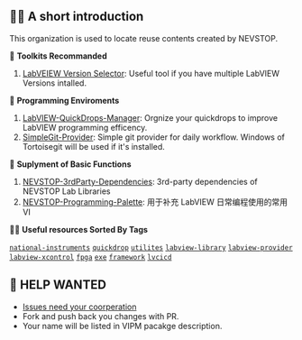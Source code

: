 🙋‍♀️ **A short introduction**
--------------------

This organization is used to locate reuse contents created by NEVSTOP.

🧙 **Toolkits Recommanded**

1. [LabVEIEW Version Selector](https://github.com/NEVSTOP-LAB/LabVIEW-Version-Selector): Useful tool if you have multiple LabVIEW Versions intalled.

🧙 **Programming Enviroments**

1. [LabVIEW-QuickDrops-Manager](https://github.com/NEVSTOP-LAB/LabVIEW-QuickDrops-Manager): Orgnize your quickdrops to improve LabVIEW programming efficency. 
2. [SimpleGit-Provider](https://github.com/NEVSTOP-LAB/SimpleGit-Provider): Simple git provider for daily workflow. Windows of Tortoisegit will be used if it's installed.

🧙 **Suplyment of Basic Functions**

1. [NEVSTOP-3rdParty-Dependencies](https://github.com/NEVSTOP-LAB/NEVSTOP-3rdParty-Dependencies): 3rd-party dependencies of NEVSTOP Lab Libraries
2. [NEVSTOP-Programming-Palette](https://github.com/NEVSTOP-LAB/NEVSTOP-Programming-Palette): 用于补充 LabVIEW 日常编程使用的常用VI 

👩‍💻 **Useful resources Sorted By Tags** 

[`national-instruments`](https://github.com/search?q=topic%3Anational-instruments+org%3ANEVSTOP-LAB&type=Repositories)
[`quickdrop`](https://github.com/search?q=topic%3Aquickdrop+org%3ANEVSTOP-LAB&type=Repositories)
[`utilites`](https://github.com/search?q=topic%3Autilites+org%3ANEVSTOP-LAB&type=Repositories)
[`labview-library`](https://github.com/search?q=topic%3Alabview-library+org%3ANEVSTOP-LAB+fork%3Atrue&type=repositories)
[`labview-provider`](https://github.com/search?q=topic%3Alabview-provider+org%3ANEVSTOP-LAB+fork%3Atrue&type=repositories)
[`labview-xcontrol`](https://github.com/search?q=topic%3Alabview-xcontrol+org%3ANEVSTOP-LAB+fork%3Atrue&type=repositories)
[`fpga`](https://github.com/search?q=topic%3Afpga+org%3ANEVSTOP-LAB+fork%3Atrue&type=repositories)
[`exe`](https://github.com/search?q=topic%3Aexe+org%3ANEVSTOP-LAB+fork%3Atrue&type=repositories)
[`framework`](https://github.com/search?q=topic%3Aframework+org%3ANEVSTOP-LAB+fork%3Atrue&type=repositories)
[`lvcicd`](https://github.com/search?q=topic%3Alvcicd+org%3ANEVSTOP-LAB+fork%3Atrue&type=repositories)


👀 **HELP WANTED**
--------------------

 - [Issues need your coorperation](https://github.com/issues?q=is%3Aopen+is%3Aissue+archived%3Afalse+user%3ANEVSTOP-LAB+label%3A%22help+wanted%22)
 - Fork and push back you changes with PR.
 - Your name will be listed in VIPM pacakge description.

<!--

**Here are some ideas to get you started:**

🙋‍♀️ A short introduction - what is your organization all about?
🌈 Contribution guidelines - how can the community get involved?
🍿 Fun facts - what does your team eat for breakfast?
🧙 Remember, you can do mighty things with the power of [Markdown](https://docs.github.com/github/writing-on-github/getting-started-with-writing-and-formatting-on-github/basic-writing-and-formatting-syntax)
-->
